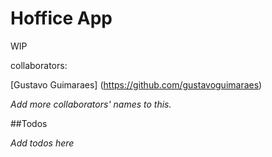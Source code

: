 # Hoffice App

WIP

collaborators:

[Gustavo Guimaraes] (https://github.com/gustavoguimaraes)

*Add more collaborators' names to this.*

##Todos

*Add todos here*
